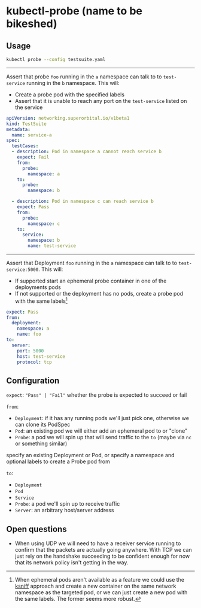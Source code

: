 # kubectl-probe (name to be bikeshed)

## Usage

```bash
kubectl probe --config testsuite.yaml
```

---
Assert that probe `foo` running in the `a` namespace can talk to to `test-service` running in the `b` namespace.
This will:

- Create a probe pod with the specified labels
- Assert that it is unable to reach any port on the `test-service` listed on the service

```yaml
apiVersion: networking.superorbital.io/v1beta1
kind: TestSuite
metadata:
  name: service-a
spec:
  testCases:
  - description: Pod in namespace a cannot reach service b
    expect: Fail
    from:
      probe:
        namespace: a
    to:
      probe:
        namespace: b

  - description: Pod in namespace c can reach service b
    expect: Pass
    from:
      probe:
        namespace: c
    to:
      service:
        namespace: b
        name: test-service

```

---
Assert that Deployment `foo` running in the `a` namespace can talk to to `test-service:5000`.
This will:

- If supported start an ephemeral probe container in one of the deployments pods
- If not supported or the deployment has no pods, create a probe pod with the same labels[^1]

```yaml
expect: Pass
from:
  deployment:
    namespace: a
    name: foo
to:
  server:
    port: 5000
    host: test-service
    protocol: tcp
```

## Configuration

`expect`: `"Pass" | "Fail"` whether the probe is expected to succeed or fail

`from`:

- `Deployment`: if it has any running pods we'll just pick one, otherwise we can clone its PodSpec
- `Pod`: an existing pod we will either add an ephemeral pod to or "clone"
- `Probe`: a pod we will spin up that will send traffic to the `to` (maybe via `nc` or something similar)

 specify an existing Deployment or Pod, or specify a namespace and optional labels to create a Probe pod from

`to`:

- `Deployment`
- `Pod`
- `Service`
- `Probe`: a pod we'll spin up to receive traffic
- `Server`: an arbitrary host/server address

## Open questions

- When using UDP we will need to have a receiver service running to confirm that the packets are actually going anywhere. With TCP we can just rely on the handshake succeeding to be confident enough for now that its network policy isn't getting in the way.

[^1]: When ephemeral pods aren't available as a feature we could use the [ksniff](https://github.com/eldadru/ksniff) approach and create a new container on the same network namespace as the targeted pod, or we can just create a new pod with the same labels. The former seems more robust.
